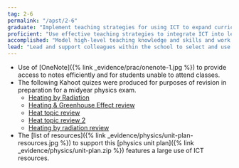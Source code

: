 ```yaml
---
tag: 2-6
permalink: "/apst/2-6"
graduate: "Implement teaching strategies for using ICT to expand curriculum learning opportunities for students."
proficient: "Use effective teaching strategies to integrate ICT into learning and teaching programs to make selected content relevant and meaningful."
accomplished: "Model high-level teaching knowledge and skills and work with colleagues to use current ICT to improve their teaching practice and make content relevant and meaningful."
lead: "Lead and support colleagues within the school to select and use ICT with effective teaching strategies to expand learning opportunities and content knowledge for all students."
---
```

* Use of [OneNote]({% link _evidence/prac/onenote-1.jpg %}) to provide access to notes efficiently and for students unable to attend classes.
* The following Kahoot quizes were produced for purposes of revision in preparation for a midyear physics exam.
    - [Heating by Radiation](https://play.kahoot.it/#/k/96045a5c-767a-43ce-b042-4e7bafdb7095)
    - [Heating & Greenhouse Effect review](https://play.kahoot.it/#/k/96045a5c-767a-43ce-b042-4e7bafdb7095)
    - [Heat topic review](https://play.kahoot.it/#/k/45fe68fa-0248-4737-8573-bec798aef3a9)
    - [Heat topic review 2](https://play.kahoot.it/#/k/54059199-c278-41e0-b44c-87332f53491f)
    - [Heating by radiation review](https://play.kahoot.it/#/k/267881fc-a37d-4fab-b14c-3784aad16092)
* The [list of resources]({% link _evidence/physics/unit-plan-resources.jpg %}) to support this [physics unit plan]({% link _evidence/physics/unit-plan.zip %}) features a large use of ICT resources.